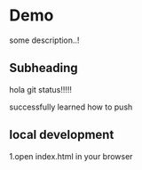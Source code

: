 # Demo

some description..!

## Subheading

hola git status!!!!!

successfully learned how to push

## local development

1.open index.html in your browser